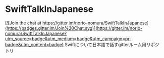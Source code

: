 # SwiftTalkInJapanese

[![Join the chat at https://gitter.im/norio-nomura/SwiftTalkInJapanese](https://badges.gitter.im/Join%20Chat.svg)](https://gitter.im/norio-nomura/SwiftTalkInJapanese?utm_source=badge&utm_medium=badge&utm_campaign=pr-badge&utm_content=badge)
Swiftについて日本語で話すgitterルーム用リポジトリ
